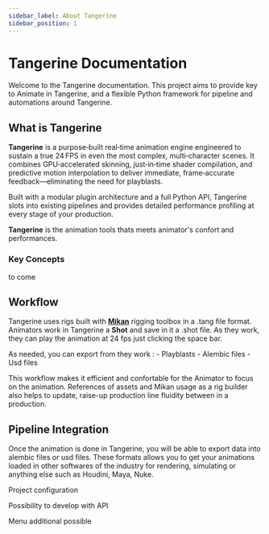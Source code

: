 ```yaml
---
sidebar_label: About Tangerine
sidebar_position: 1
---
```


# Tangerine Documentation

Welcome to the Tangerine documentation. This project aims to provide key to Animate in Tangerine, and a flexible Python framework for pipeline and automations around Tangerine.

## What is Tangerine

**Tangerine** is a purpose‑built real‑time animation engine engineered to sustain a true 24 FPS in even the most complex, multi‑character scenes.
It combines GPU‑accelerated skinning, just‑in‑time shader compilation, and predictive motion interpolation to deliver immediate, frame‑accurate feedback—eliminating the need for playblasts.

Built with a modular plugin architecture and a full Python API, Tangerine slots into existing pipelines and provides detailed performance profiling at every stage of your production.

**Tangerine** is the animation tools thats meets animator's confort and performances.

### Key Concepts

to come

## Workflow

Tangerine uses rigs built with [**Mikan**](https://www.citrus-software.com/mikan) rigging toolbox in a .tang file format.
Animators work in Tangerine a **Shot** and save in it a .shot file.
As they work, they can play the animation at 24 fps just clicking the space bar.

As needed, you can export from they work :
    - Playblasts
    - Alembic files
    - Usd files

This workflow makes it efficient and confortable for the Animator to focus on the animation.
References of assets and Mikan usage as a rig builder also helps to update, raise-up production line fluidity between in a production.

## Pipeline Integration

Once the animation is done in Tangerine, you will be able to export data into alembic files or usd files.
These formats allows you to get your animations loaded in other softwares of the industry for rendering, simulating or anything else such as Houdini, Maya, Nuke.

Project configuration

Possibility to develop with API

Menu additional possible
